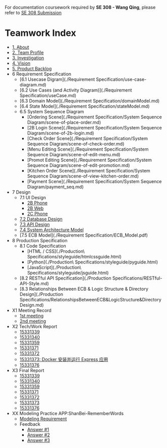 For documentation coursework required by **SE 308 - Wang Qing**, please refer to [SE 308 Submission](./SE308/index.md)

# Teamwork Index

- [1. About](./about.md)
- [2. Team Profile](./teamProfile.md)
- [3. Investigation](./investigation.md)
- [4. Vision](./vision.md)
- [5. Product Backlog](./backlog.md)
- 6 Requirement Specification
  - [6.1 Usecase Digram](./Requirement Specification/use-case-diagram.md)
  - [6.2 Use Cases (and Activity Diagram)](./Requirement Specification/useCase.md)
  - [6.3 Domain Model](./Requirement Specification/domainModel.md)
  - [6.4 State Model](./Requirement Specification/stateModel.md)
  - 6.5 System Sequence Diagram
    - [Ordering Scene](./Requirement Specification/System Sequence Diagram/scene-of-place-order.md)
    - [2B Login Scene](./Requirement Specification/System Sequence Diagram/scene-of-2b-login.md)
    - [Check Order Scene](./Requirement Specification/System Sequence Diagram/scene-of-check-order.md)
    - [Menu Editing Scene](./Requirement Specification/System Sequence Diagram/scene-of-edit-menu.md)
    - [Promot Editing Scene](./Requirement Specification/System Sequence Diagram/scene-of-edit-promotion.md)
    - [Kitchen Order Scene](./Requirement Specification/System Sequence Diagram/scene-of-view-kitchen-order.md)
    - [Payment Scene](./Requirement Specification/System Sequence Diagram/payment_seq.md)
- 7 Design
  - 7.1 UI Design
    - [2B Phone](./Design/OrderEase-2B-Phone/index.html)
    - [2B Web](./Design/OrderEase-2B-Web/index.html)
    - [2C Phone](./Design/OrderEase-2C-Phone/index.html)
  - [7.2 Database Design](./Design/databaseDesign.md)
  - [7.3 API Design](./Design/API-Swagger-Preview/index.html)
  - [7.4 System Architecture Model](./Design/SystemArchitectureDigram.md)
  - [7.5 ECB Model](./Requirement Specification/ECB_Model.pdf)
- 8 Production Specification
  - 8.1 Code Specification
    - [HTML / CSS](./Production\ Specifications/styleguide/htmlcssguide.html)
    - [Python](./Production\ Specifications/styleguide/pyguide.html)
    - [JavaScript](./Production\ Specifications/styleguide/jsguide.html)
  - [8.2 RESTful API Specification](./Production Specifications/RESTful-API-Style.md)
  - [8.3 Relationships Between ECB & Logic Structure & Directory Design](./Production Specifications/RelationshipsBetweenECB&LogicStructure&DirectoryDesign.md)
- X1 Meeting Record
  - [1st meeting](./meeting/inception.md)
  - [2nd meeting](./meeting/2nd-meeting.md)
- X2 Tech/Work Report
  - [15331339]()
  - [15331340]()
  - [15331359](./TechWorkReport/15331359-产品经理.md)
  - [15331371]()
  - [15331372]()
  - [15331373: Docker 安装并运行 Express 应用](http://www.elsye.cn/docker/docker-install-express/)
  - [15331376]()
- X3 Final Report
  - [15331339](./FinalReport/FinalReport-15331339.pdf)
  - [15331340](./FinalReport/15331340-前端工程师.md)
  - [15331359](./FinalReport/15331359.md)
  - [15331371](./FinalReport/15331371.md)
  - [15331372](./FinalReport/15331372.md)
  - [15331373](./FinalReport/15331373.md)
  - [15331376](./FinalReport/15331376.md)
- XX Modeling Practice
  APP:ShanBei-RememberWords
  - [Modeling Requirement](./ModelingPractice/ShanBay_RememberWord_V1.md)
  - Feedback
    - [Answer #1](./ModelingPractice/answerAndFeedback.md)
    - [Answer #2](./ModelingPractice/answerAndFeedback2.md)
    - [Answer #3](./ModelingPractice/answerAndFeedback3.md)

